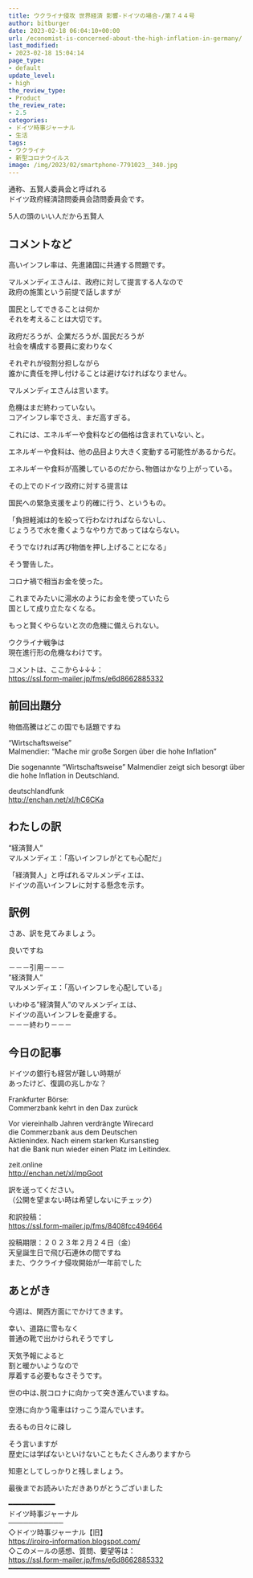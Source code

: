 ```yaml
---
title: ウクライナ侵攻 世界経済 影響-ドイツの場合-/第７４４号
author: bitburger
date: 2023-02-18 06:04:10+00:00
url: /economist-is-concerned-about-the-high-inflation-in-germany/
last_modified:
- 2023-02-18 15:04:14
page_type:
- default
update_level:
- high
the_review_type:
- Product
the_review_rate:
- 2.5
categories:
- ドイツ時事ジャーナル
- 生活
tags:
- ウクライナ
- 新型コロナウイルス
image: /img/2023/02/smartphone-7791023__340.jpg
---
```

通称、五賢人委員会と呼ばれる  
ドイツ政府経済諮問委員会諮問委員会です。

5人の頭のいい人だから五賢人

## コメントなど
高いインフレ率は、先進諸国に共通する問題です。

マルメンディエさんは、政府に対して提言する人なので  
政府の施策という前提で話しますが

国民としてできることは何か  
それを考えることは大切です。

政府だろうが、企業だろうが､国民だろうが  
社会を構成する要員に変わりなく

それぞれが役割分担しながら  
誰かに責任を押し付けることは避けなければなりません。

マルメンディエさんは言います。

危機はまだ終わっていない。  
コアインフレ率でさえ、まだ高すぎる。

これには、エネルギーや食料などの価格は含まれていない､と。

エネルギーや食料は、他の品目より大きく変動する可能性があるからだ。

エネルギーや食料が高騰しているのだから､物価はかなり上がっている。

その上でのドイツ政府に対する提言は

国民への緊急支援をより的確に行う、というもの。

「負担軽減は的を絞って行わなければならないし、  
じょうろで水を撒くようなやり方であってはならない。

そうでなければ再び物価を押し上げることになる」

そう警告した。

コロナ禍で相当お金を使った。

これまでみたいに湯水のようにお金を使っていたら  
国として成り立たなくなる。

もっと賢くやらないと次の危機に備えられない。

ウクライナ戦争は  
現在進行形の危機なわけです。

コメントは、ここから↓↓↓：  
<https://ssl.form-mailer.jp/fms/e6d8662885332>

## 前回出題分
物価高騰はどこの国でも話題ですね

&#8220;Wirtschaftsweise&#8221;  
Malmendier: &#8220;Mache mir große Sorgen über die hohe Inflation&#8221;

Die sogenannte &#8220;Wirtschaftsweise&#8221; Malmendier zeigt sich besorgt über  
die hohe Inflation in Deutschland.

deutschlandfunk  
<http://enchan.net/xl/hC6CKa>

## わたしの訳
&#8220;経済賢人&#8221;  
マルメンディエ：「高いインフレがとても心配だ」

「経済賢人」と呼ばれるマルメンディエは、  
ドイツの高いインフレに対する懸念を示す。

## 訳例
さあ、訳を見てみましょう。

良いですね

－－－引用－－－  
”経済賢人”  
マルメンディエ：「高いインフレを心配している」

いわゆる”経済賢人”のマルメンディエは、  
ドイツの高いインフレを憂慮する。  
－－－終わり－－－

## 今日の記事
ドイツの銀行も経営が難しい時期が  
あったけど、復調の兆しかな？

Frankfurter Börse:  
Commerzbank kehrt in den Dax zurück

Vor viereinhalb Jahren verdrängte Wirecard  
die Commerzbank aus dem Deutschen  
Aktienindex. Nach einem starken Kursanstieg  
hat die Bank nun wieder einen Platz im Leitindex.

zeit.online  
<http://enchan.net/xl/mpGoot>

訳を送ってください。  
（公開を望まない時は希望しないにチェック）

和訳投稿：  
<https://ssl.form-mailer.jp/fms/8408fcc494664>

投稿期限：２０２３年２月２４日（金）  
天皇誕生日で飛び石連休の間ですね  
また、ウクライナ侵攻開始が一年前でした

## あとがき
今週は、関西方面にでかけてきます。

幸い、道路に雪もなく  
普通の靴で出かけられそうですし

天気予報によると  
割と暖かいようなので  
厚着する必要もなさそうです。

世の中は､脱コロナに向かって突き進んでいますね。

空港に向かう電車はけっこう混んでいます。

去るもの日々に疎し

そう言いますが  
歴史には学ばないといけないこともたくさんありますから

知恵としてしっかりと残しましょう。

最後までお読みいただきありがとうございました

━━━━━━━━━━━  
ドイツ時事ジャーナル  
───────────  
◇ドイツ時事ジャーナル【旧】  
<https://iroiro-information.blogspot.com/>  
◇このメールの感想、質問、要望等は：  
<https://ssl.form-mailer.jp/fms/e6d8662885332>  
━━━━━━━━━━━━━━━━━━━━━━━━